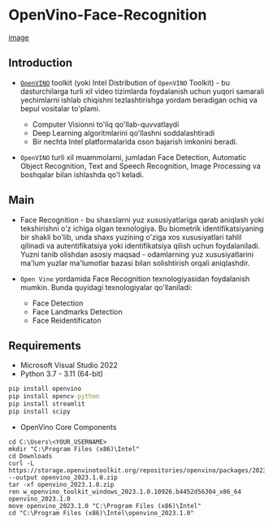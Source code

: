 # OpenVino-Face-Recognition
[image]()
## Introduction
- [```OpenVINO```](https://docs.openvino.ai/2023.1/home.html) toolkit (yoki Intel Distribution of ```OpenVINO``` Toolkit) - bu dasturchilarga turli xil video tizimlarda foydalanish uchun yuqori samarali yechimlarni ishlab chiqishni tezlashtirishga yordam beradigan ochiq va bepul vositalar to'plami.
  * Computer Visionni to'liq qo'llab-quvvatlaydi
  * Deep Learning algoritmlarini qo'llashni soddalashtiradi
  * Bir nechta Intel platformalarida oson bajarish imkonini beradi.
    
- ```OpenVINO``` turli xil muammolarni, jumladan Face Detection, Automatic Object Recognition, Text and Speech Recognition, Image Processing va boshqalar bilan ishlashda qo'l keladi.

## Main
* Face Recognition - bu shaxslarni yuz xususiyatlariga qarab aniqlash yoki tekshirishni o'z ichiga olgan texnologiya. Bu biometrik identifikatsiyaning bir shakli bo'lib, unda shaxs yuzining o'ziga xos xususiyatlari tahlil qilinadi va autentifikatsiya yoki identifikatsiya qilish uchun foydalaniladi. Yuzni tanib olishdan asosiy maqsad - odamlarning yuz xususiyatlarini ma'lum yuzlar ma'lumotlar bazasi bilan solishtirish orqali aniqlashdir.

* ```Open Vino``` yordamida Face Recognition texnologiyasidan foydalanish mumkin. Bunda quyidagi texnologiyalar qo'llaniladi:
   - Face Detection
   - Face Landmarks Detection
   - Face Reidentificaton

## Requirements
* Microsoft Visual Studio 2022
* Python 3.7 - 3.11 (64-bit)
```cmd
pip install openvino
pip install opencv-python
pip install streamlit
pip install scipy
```

* OpenVino Core Components
```console
cd C:\Users\<YOUR_USERNAME>
mkdir "C:\Program Files (x86)\Intel"
cd Downloads
curl -L https://storage.openvinotoolkit.org/repositories/openvino/packages/2023.1/windows/w_openvino_toolkit_windows_2023.1.0.12185.47b736f63ed_x86_64.zip --output openvino_2023.1.0.zip
tar -xf openvino_2023.1.0.zip
ren w_openvino_toolkit_windows_2023.1.0.10926.b4452d56304_x86_64 openvino_2023.1.0
move openvino_2023.1.0 "C:\Program Files (x86)\Intel"
cd "C:\Program Files (x86)\Intel\openvino_2023.1.0"
```
